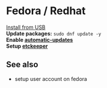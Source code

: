 # Fedora / Redhat

[Install from USB](install-from-usb.md)  
**Update packages:**  `sudo dnf update -y`  
**Enable [automatic-updates](automatic-updates.md)**  
**Setup [etckeeper](setup-etckeeper.md)**   

## See also

- setup user account on fedora